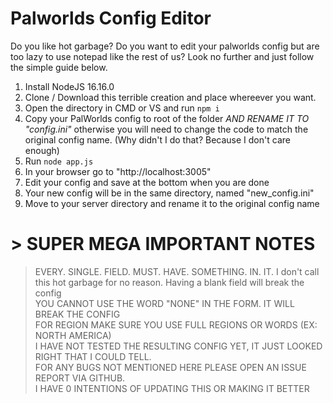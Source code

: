 # Palworlds Config Editor

Do you like hot garbage? Do you want to edit your palworlds config but are too lazy to use notepad like the rest of us? Look no further and just follow the simple guide below.

1. Install NodeJS 16.16.0
2. Clone / Download this terrible creation and place whereever you want.
3. Open the directory in CMD or VS and run ``` npm i ```
4. Copy your PalWorlds config to root of the folder *AND RENAME IT TO "config.ini"* otherwise you will need to change the code to match the original config name. (Why didn't I do that? Because I don't care enough)
5. Run ``` node app.js ```
6. In your browser go to "http://localhost:3005"
7. Edit your config and save at the bottom when you are done
8. Your new config will be in the same directory, named "new_config.ini"
9. Move to your server directory and rename it to the original config name

# > SUPER MEGA IMPORTANT NOTES
> EVERY. SINGLE. FIELD. MUST. HAVE. SOMETHING. IN. IT. I don't call this hot garbage for no reason. Having a blank field will break the config <BR>
> YOU CANNOT USE THE WORD "NONE" IN THE FORM. IT WILL BREAK THE CONFIG <BR>
> FOR REGION MAKE SURE YOU USE FULL REGIONS OR WORDS (EX: NORTH AMERICA) <BR>
> I HAVE NOT TESTED THE RESULTING CONFIG YET, IT JUST LOOKED RIGHT THAT I COULD TELL. <BR>
> FOR ANY BUGS NOT MENTIONED HERE PLEASE OPEN AN ISSUE REPORT VIA GITHUB. <BR>
> I HAVE 0 INTENTIONS OF UPDATING THIS OR MAKING IT BETTER <BR>
